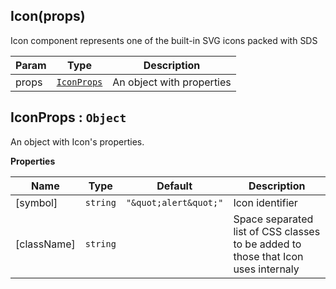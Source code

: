 <a name="Icon"></a>

## Icon(props)
Icon component represents one of the built-in SVG icons packed with SDS


| Param | Type | Description |
| --- | --- | --- |
| props | [<code>IconProps</code>](#IconProps) | An object with properties |

<a name="IconProps"></a>

## IconProps : <code>Object</code>
An object with Icon's properties.

**Properties**

| Name | Type | Default | Description |
| --- | --- | --- | --- |
| [symbol] | <code>string</code> | <code>&quot;\&quot;alert\&quot;&quot;</code> | Icon identifier |
| [className] | <code>string</code> |  | Space separated list of CSS classes to be added to those that Icon uses internaly |

